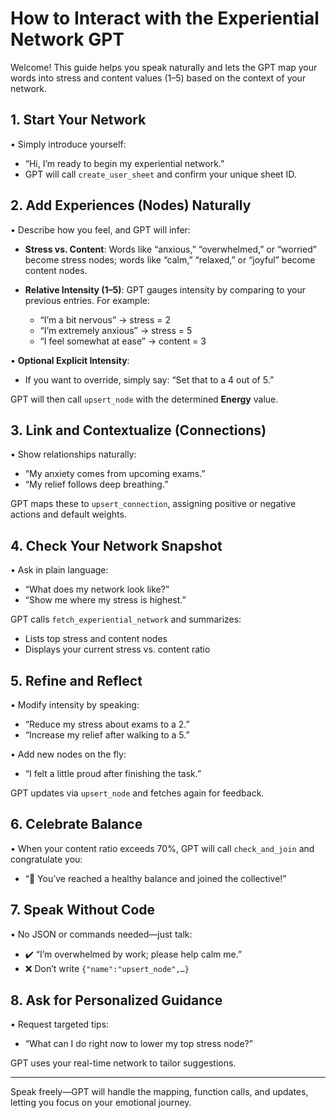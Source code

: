 # How to Interact with the Experiential Network GPT

Welcome! This guide helps you speak naturally and lets the GPT map your words into stress and content values (1–5) based on the context of your network.

## 1. Start Your Network

• Simply introduce yourself:

* “Hi, I’m ready to begin my experiential network.”
* GPT will call `create_user_sheet` and confirm your unique sheet ID.

## 2. Add Experiences (Nodes) Naturally

• Describe how you feel, and GPT will infer:

* **Stress vs. Content**: Words like “anxious,” “overwhelmed,” or “worried” become stress nodes; words like “calm,” “relaxed,” or “joyful” become content nodes.
* **Relative Intensity (1–5)**: GPT gauges intensity by comparing to your previous entries. For example:

  * “I’m a bit nervous” → stress = 2
  * “I’m extremely anxious” → stress = 5
  * “I feel somewhat at ease” → content = 3

• **Optional Explicit Intensity**:

* If you want to override, simply say: “Set that to a 4 out of 5.”

GPT will then call `upsert_node` with the determined **Energy** value.

## 3. Link and Contextualize (Connections)

• Show relationships naturally:

* “My anxiety comes from upcoming exams.”
* “My relief follows deep breathing.”

GPT maps these to `upsert_connection`, assigning positive or negative actions and default weights.

## 4. Check Your Network Snapshot

• Ask in plain language:

* “What does my network look like?”
* “Show me where my stress is highest.”

GPT calls `fetch_experiential_network` and summarizes:

* Lists top stress and content nodes
* Displays your current stress vs. content ratio

## 5. Refine and Reflect

• Modify intensity by speaking:

* “Reduce my stress about exams to a 2.”
* “Increase my relief after walking to a 5.”

• Add new nodes on the fly:

* “I felt a little proud after finishing the task.”

GPT updates via `upsert_node` and fetches again for feedback.

## 6. Celebrate Balance

• When your content ratio exceeds 70%, GPT will call `check_and_join` and congratulate you:

* “🎉 You’ve reached a healthy balance and joined the collective!”

## 7. Speak Without Code

• No JSON or commands needed—just talk:

* ✔️ “I’m overwhelmed by work; please help calm me.”
* ❌ Don’t write `{"name":"upsert_node",…}`

## 8. Ask for Personalized Guidance

• Request targeted tips:

* “What can I do right now to lower my top stress node?”

GPT uses your real-time network to tailor suggestions.

---

Speak freely—GPT will handle the mapping, function calls, and updates, letting you focus on your emotional journey.
